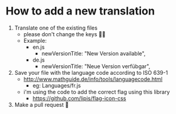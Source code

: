 # How to add a new translation

1. Translate one of the existing files
    * please don't change the keys :no_good_man:
    * Example:
        * en.js
            * newVersionTitle: "New Version available",
        * de.js
            * newVersionTitle: "Neue Version verfübgar",
2. Save your file with the language code according to ISO 639-1
    * http://www.mathguide.de/info/tools/languagecode.html
        * eg: Languages/fr.js
    * i'm using the code to add the correct flag using this library
        * https://github.com/lipis/flag-icon-css
3. Make a pull request :rocket: